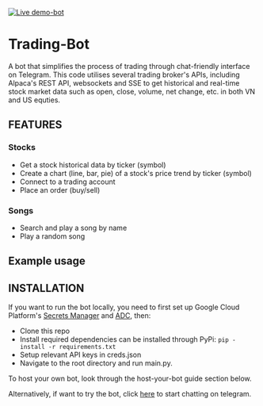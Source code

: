 [![Live demo-bot](https://bit.ly/450G84R)](https://t.me/Akira_yourService_bot)

# Trading-Bot
A bot that simplifies the process of trading through 
chat-friendly interface on Telegram. This code utilises
several trading broker's APIs, including Alpaca's REST API,
websockets and SSE to get historical and real-time stock market 
data such as open, close, volume, net change, etc. in both VN and US
equties.

## FEATURES
### Stocks
- Get a stock historical data by ticker (symbol)
- Create a chart (line, bar, pie) of a stock's price trend by ticker (symbol)
- Connect to a trading account
- Place an order (buy/sell)
### Songs
- Search and play a song by name
- Play a random song

## Example usage


## INSTALLATION
If you want to run the bot locally, you need to first set up Google Cloud Platform's 
[Secrets Manager](https://cloud.google.com/secret-manager/docs/configuring-secret-manager) 
and [ADC](https://cloud.google.com/docs/authentication/provide-credentials-adc), then: 
- Clone this repo
- Install required dependencies can be installed through PyPi: `pip -install -r requirements.txt`
- Setup relevant API keys in creds.json
- Navigate to the root directory and run main.py. 

To host your own bot, look through the host-your-bot guide section below.

Alternatively, if want to try the bot, click [here](https://t.me/Akira_yourService_bot) to start chatting on telegram.